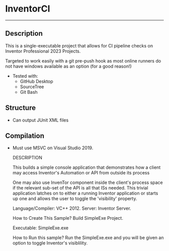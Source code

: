 # InventorCI
 -----
 
 ## Description
 This is a single-executable project that allows for CI pipeline checks on Inventor Professional 2023 Projects. 
 
 Targeted to work easily with a git pre-push hook as most online runners do not have windows available as an option (for a good reason!)
 - Tested with:
	- GitHub Desktop
	- SourceTree
	- Git Bash
 
 ## Structure
 - Can output JUnit XML files

## Compilation
- Must use MSVC on Visual Studio 2019.

  DESCRIPTION
	
	This builds a simple console application that demonstrates how a client may access
  Inventor's Automation or API from outside its process

  One may also use InvenTor component inside the client's process space if the relevant sub-set of the API
  is all that ISs needed. This trivial application latches on to either a running Inventor application or starts
  up one and allows the user to toggle the 'visibility' property.

  Language/Compiler: VC++ 2012.
	Server: Inventor Server.

  How to Create This Sample?
	Build SimpleExe Project.

  Executable: SimpleExe.exe

  How to Run this sample?
	Run the SimpleExe.exe and you will be given an option to toggle Inventor's visiblility.

	